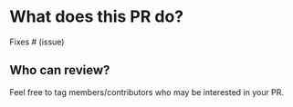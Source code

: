 # What does this PR do?

<!--
Thank you for submitting a PR to improve our notebooks!


Someone will review your PR shortly (see the section "Who can review?" below to tag some potential reviewers). They may suggest changes to make the code even better. If no one reviewed your PR after a week has passed, don't hesitate to post a new comment @-mentioning the same persons---sometimes notifications get lost.
-->

<!-- Remove if not applicable -->

Fixes # (issue)
## Who can review?

Feel free to tag members/contributors who may be interested in your PR.

<!-- Your PR will be replied to more quickly if you can figure out the right person to tag with @

 If you know how to use git blame, that is the easiest way, otherwise, here is a rough guide of **who to tag**.
 Please tag fewer than 2 people.

`course`: @lewtun

`examples`: @sgugger

`huggingface_hub`: @muellerzr

`longform_qa`: @yjernite

`sagemaker`: @philschmid

`transformers_doc:` @sgugger


 -->
